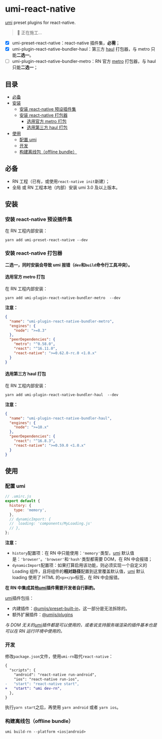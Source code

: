 # umi-react-native

[umi](https://umijs.org/) preset plugins for react-native.

> 👷 正在施工...

- [x] umi-preset-react-native：react-native 插件集，**必需**；
- [x] umi-plugin-react-native-bundler-haul：第三方 [haul](https://github.com/callstack/haul) 打包器，与 metro 只能**二选一**。
- [ ] umi-plugin-react-native-bundler-metro：RN 官方 [metro](https://facebook.github.io/metro/) 打包器，与 haul 只能**二选一**；

## 目录

- [必备](#%E5%BF%85%E5%A4%87)
- [安装](#%E5%AE%89%E8%A3%85)
  - [安装 react-native 预设插件集](#%E5%AE%89%E8%A3%85-react-native-%E9%A2%84%E8%AE%BE%E6%8F%92%E4%BB%B6%E9%9B%86)
  - [安装 react-native 打包器](#%E5%AE%89%E8%A3%85-react-native-%E6%89%93%E5%8C%85%E5%99%A8)
    - [选用官方 metro 打包](#%E9%80%89%E7%94%A8%E5%AE%98%E6%96%B9-metro-%E6%89%93%E5%8C%85)
    - [选用第三方 haul 打包](#%E9%80%89%E7%94%A8%E7%AC%AC%E4%B8%89%E6%96%B9-haul-%E6%89%93%E5%8C%85)
- [使用](#%E4%BD%BF%E7%94%A8)
  - [配置 umi](#%E9%85%8D%E7%BD%AE-umi)
  - [开发](#%E5%BC%80%E5%8F%91)
  - [构建离线包（offline bundle）](#%E6%9E%84%E5%BB%BA%E7%A6%BB%E7%BA%BF%E5%8C%85offline-bundle)

## 必备

- RN 工程（已有，或使用`react-native init`新建）；
- 全局 或 RN 工程本地（内部）安装 umi 3.0 及以上版本。

## 安装

### 安装 react-native 预设插件集

在 RN 工程内部安装：

```npm
yarn add umi-preset-react-native --dev
```

### 安装 react-native 打包器

**二选一，同时安装会导致 umi 报错（`dev`和`build`命令行工具冲突）。**

#### 选用官方 metro 打包

在 RN 工程内部安装：

```npm
yarn add umi-plugin-react-native-bundler-metro  --dev
```

**注意：**

```json
{
  "name": "umi-plugin-react-native-bundler-metro",
  "engines": {
    "node": ">=8.3"
  },
  "peerDependencies": {
    "metro": "^0.58.0",
    "react": "^16.11.0",
    "react-native": ">=0.62.0-rc.0 <1.0.x"
  }
}
```

#### 选用第三方 haul 打包

在 RN 工程内部安装：

```npm
yarn add umi-plugin-react-native-bundler-haul  --dev
```

**注意：**

```json
{
  "name": "umi-plugin-react-native-bundler-haul",
  "engines": {
    "node": ">=10.x"
  },
  "peerDependencies": {
    "react": "^16.8.3",
    "react-native": ">=0.59.0 <1.0.x"
  }
}
```

## 使用

### 配置 umi

```javascript
// .umirc.js
export default {
  history: {
    type: 'memory',
  },
  // dynamicImport: {
  //  loading: 'components/MyLoading.js'
  // },
};
```

**注意：**

- `history`配置项：在 RN 中只能使用：`'memory'`类型，[umi](https://umijs.org/) 默认值是：`'browser'`。`'browser'`和`'hash'`类型都需要 DOM，在 RN 中会报错；
- `dynamicImport`配置项：如果打算启用该功能，则必须实现一个自定义的 Loading 组件，且将组件的**相对路径**配置到这里覆盖默认值，[umi](https://umijs.org/) 默认 loading 使用了 HTML 的`<p></p>`标签，在 RN 中会报错。

**在 RN 中集成其他[umi](https://umijs.org/)插件需要开发者自行斟酌。**

[umi](https://umijs.org/)插件包括：

- 内建插件：[@umijs/preset-built-in](https://github.com/umijs/umi/tree/master/packages/preset-built-in)，这一部分是无法拆除的。
- 额外扩展插件：[@umijs/plugins](https://github.com/umijs/plugins)

_与 DOM 无关的[umi](https://umijs.org/)插件都是可以使用的，或者说支持服务端渲染的插件基本也是可以在 RN 运行环境中使用的。_

### 开发

修改`package.json`文件，使用`umi-rn`取代`react-native`：

```diff
{
  "scripts": {
    "android": "react-native run-android",
    "ios": "react-native run-ios",
-   "start": "react-native start",
+   "start": "umi dev-rn",
  },
}
```

执行`yarn start`之后，再使用 `yarn android` 或者 `yarn ios`。

### 构建离线包（offline bundle）

```shell
umi build-rn --platform <ios|android>
```

